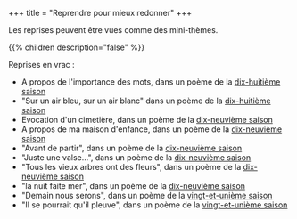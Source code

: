 +++
title = "Reprendre pour mieux redonner"
+++

Les reprises peuvent être vues comme des mini-thèmes.

{{% children description="false" %}}

Reprises en vrac :

- A propos de l'importance des mots, dans un poème de la [dix-huitième saison](../../seasons/18_dix_huitieme_saison/le_mot_manquant)
- "Sur un air bleu, sur un air blanc" dans un  poème de la [dix-huitième saison](../../seasons/18_dix_huitieme_saison/promenade_mentale)
- Evocation d'un cimetière, dans un poème de la [dix-neuvième saison](../../seasons/19_dix_neuvieme_saison/au_dernier_jour)
- A propos de ma maison d'enfance, dans un  poème de la [dix-neuvième saison](../../seasons/19_dix_neuvieme_saison/ce_temps_la)
- "Avant de partir", dans un poème de la [dix-neuvième saison](../../seasons/19_dix_neuvieme_saison/cerisiers_du_printemps)
- "Juste une valse...", dans un poème de la [dix-neuvième saison](../../seasons/19_dix_neuvieme_saison/charme)
- "Tous les vieux arbres ont des fleurs", dans un poème de la [dix-neuvième saison](../../seasons/19_dix_neuvieme_saison/le_vieux_verger)
- "la nuit faite mer", dans un poème de la [dix-neuvième saison](../../seasons/19_dix_neuvieme_saison/songe)
- "Demain nous serons", dans un poème de la [vingt-et-unième saison](../../seasons/21_vingt_et_unieme_saison/demain)
- "Il se pourrait qu'il pleuve", dans un poème de la [vingt-et-unième saison](../../seasons/21_vingt_et_unieme_saison/les_cieux_d_avant)